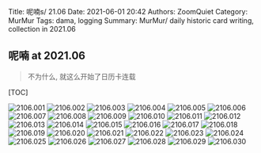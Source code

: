 Title: 呢喃s/ 21.06
Date: 2021-06-01 20:42
Authors: ZoomQuiet
Category: MurMur
Tags: dama, logging
Summary: MurMur/ daily historic card writing, collection in 2021.06


## 呢喃 at 2021.06
> 不为什么, 就这么开始了日历卡连载

[TOC]

![2106.001](https://ipic.zoomquiet.top/2022-08-18-zq42-today-card-2106.001.jpeg)
![2106.002](https://ipic.zoomquiet.top/2022-08-18-zq42-today-card-2106.002.jpeg)
![2106.003](https://ipic.zoomquiet.top/2022-08-18-zq42-today-card-2106.003.jpeg)
![2106.004](https://ipic.zoomquiet.top/2022-08-18-zq42-today-card-2106.004.jpeg)
![2106.005](https://ipic.zoomquiet.top/2022-08-18-zq42-today-card-2106.005.jpeg)
![2106.006](https://ipic.zoomquiet.top/2022-08-18-zq42-today-card-2106.006.jpeg)
![2106.007](https://ipic.zoomquiet.top/2022-08-18-zq42-today-card-2106.007.jpeg)
![2106.008](https://ipic.zoomquiet.top/2022-08-18-zq42-today-card-2106.008.jpeg)
![2106.009](https://ipic.zoomquiet.top/2022-08-18-zq42-today-card-2106.009.jpeg)
![2106.010](https://ipic.zoomquiet.top/2022-08-18-zq42-today-card-2106.010.jpeg)
![2106.011](https://ipic.zoomquiet.top/2022-08-18-zq42-today-card-2106.011.jpeg)
![2106.012](https://ipic.zoomquiet.top/2022-08-18-zq42-today-card-2106.012.jpeg)
![2106.013](https://ipic.zoomquiet.top/2022-08-18-zq42-today-card-2106.013.jpeg)
![2106.014](https://ipic.zoomquiet.top/2022-08-18-zq42-today-card-2106.014.jpeg)
![2106.015](https://ipic.zoomquiet.top/2022-08-18-zq42-today-card-2106.015.jpeg)
![2106.016](https://ipic.zoomquiet.top/2022-08-18-zq42-today-card-2106.016.jpeg)
![2106.017](https://ipic.zoomquiet.top/2022-08-18-zq42-today-card-2106.017.jpeg)
![2106.018](https://ipic.zoomquiet.top/2022-08-18-zq42-today-card-2106.018.jpeg)
![2106.019](https://ipic.zoomquiet.top/2022-08-18-zq42-today-card-2106.019.jpeg)
![2106.020](https://ipic.zoomquiet.top/2022-08-18-zq42-today-card-2106.020.jpeg)
![2106.021](https://ipic.zoomquiet.top/2022-08-18-zq42-today-card-2106.021.jpeg)
![2106.022](https://ipic.zoomquiet.top/2022-08-18-zq42-today-card-2106.022.jpeg)
![2106.023](https://ipic.zoomquiet.top/2022-08-18-zq42-today-card-2106.023.jpeg)
![2106.024](https://ipic.zoomquiet.top/2022-08-18-zq42-today-card-2106.024.jpeg)
![2106.025](https://ipic.zoomquiet.top/2022-08-18-zq42-today-card-2106.025.jpeg)
![2106.026](https://ipic.zoomquiet.top/2022-08-18-zq42-today-card-2106.026.jpeg)
![2106.027](https://ipic.zoomquiet.top/2022-08-18-zq42-today-card-2106.027.jpeg)
![2106.028](https://ipic.zoomquiet.top/2022-08-18-zq42-today-card-2106.028.jpeg)
![2106.029](https://ipic.zoomquiet.top/2022-08-18-zq42-today-card-2106.029.jpeg)
![2106.030](https://ipic.zoomquiet.top/2022-08-18-zq42-today-card-2106.030.jpeg)

